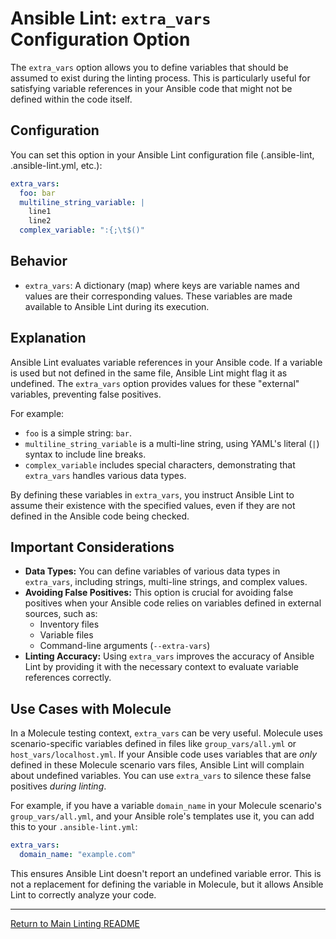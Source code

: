 # Ansible Lint: `extra_vars` Configuration Option
The `extra_vars` option allows you to define variables that should be assumed to exist during the linting process. This is particularly useful for satisfying variable references in your Ansible code that might not be defined within the code itself.

## Configuration
You can set this option in your Ansible Lint configuration file (.ansible-lint, .ansible-lint.yml, etc.):

```yaml
extra_vars:
  foo: bar
  multiline_string_variable: |
    line1
    line2
  complex_variable: ":{;\t$()"
```

## Behavior

* `extra_vars`: A dictionary (map) where keys are variable names and values are their corresponding values. These variables are made available to Ansible Lint during its execution.

## Explanation

Ansible Lint evaluates variable references in your Ansible code. If a variable is used but not defined in the same file, Ansible Lint might flag it as undefined. The `extra_vars` option provides values for these "external" variables, preventing false positives.

For example:

* `foo` is a simple string: `bar`.
* `multiline_string_variable` is a multi-line string, using YAML's literal (`|`) syntax to include line breaks.
* `complex_variable` includes special characters, demonstrating that `extra_vars` handles various data types.

By defining these variables in `extra_vars`, you instruct Ansible Lint to assume their existence with the specified values, even if they are not defined in the Ansible code being checked.

## Important Considerations

* **Data Types:** You can define variables of various data types in `extra_vars`, including strings, multi-line strings, and complex values.
* **Avoiding False Positives:** This option is crucial for avoiding false positives when your Ansible code relies on variables defined in external sources, such as:
  * Inventory files
  * Variable files
  * Command-line arguments (`--extra-vars`)
* **Linting Accuracy:** Using `extra_vars` improves the accuracy of Ansible Lint by providing it with the necessary context to evaluate variable references correctly.

## Use Cases with Molecule

In a Molecule testing context, `extra_vars` can be very useful.  Molecule uses scenario-specific variables defined in files like `group_vars/all.yml` or `host_vars/localhost.yml`.  If your Ansible code uses variables that are *only* defined in these Molecule scenario vars files, Ansible Lint will complain about undefined variables.  You can use `extra_vars` to silence these false positives *during linting*.

For example, if you have a variable `domain_name` in your Molecule scenario's `group_vars/all.yml`, and your Ansible role's templates use it, you can add this to your `.ansible-lint.yml`:

```yaml
extra_vars:
  domain_name: "example.com"
```

This ensures Ansible Lint doesn't report an undefined variable error.  This is not a replacement for defining the variable in Molecule, but it allows Ansible Lint to correctly analyze your code.

---

[Return to Main Linting README](../../README.md)
